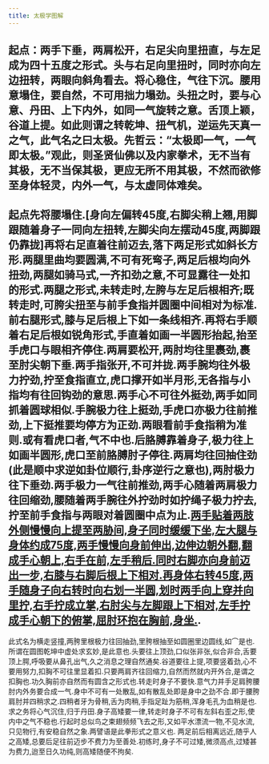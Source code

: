 ```yaml
---
title: 太极学图解
---
```


## 起点：两手下垂，两肩松开，右足尖向里扭直，与左足成为四十五度之形式。头与右足向里扭时，同时亦向左边扭转，两眼向斜角看去。将心稳住，气往下沉。腰用意塌住，要自然，不可用拙力塌劲。头扭之时，要与心意、丹田、上下内外，如同一气旋转之意。舌顶上颖，谷道上提。如此则谓之转乾坤、扭气机，逆运先天真一之气，此气名之曰太极。先哲云：“太极即一气，一气即太极。”观此，则圣贤仙佛以及内家拳术，无不当有其极，无不当保其极，更应无所不用其极，不然而欲修至身体轻灵，内外一气，与太虚同体难矣。

## 起点先将腰塌住.[身向左偏转45度,右脚尖稍上翘,用脚跟随着身子一同向左扭转,左脚尖向左摆动45度,两脚跟仍靠拢]再将右足直着往前迈去,落下两足形式如斜长方形.两腿里曲均要圆满,不可有死弯子,两足后根均向外扭劲,两腿如骑马式,一齐扣劲之意,不可显露往一处扣的形式.两腿之形式,未转走时,左胯与左足后根相齐;既转走时,可胯尖扭至与前手食指并圆圈中间相对为标准.前右腿形式,膝与足后根上下如一条线相齐.再将右手顺着右足后根如锐角形式,手直着如画一半圆形抬起,抬至手虎口与眼相齐停住.两肩要松开,两肘均往里裹劲,裹至肘尖朝下垂.两手指张开,不可并拢.两手腕均往外极力拧劲,拧至食指直立,虎口撑开如半月形,无各指与小指均有往回钩劲的意思.两手心不可往外挺劲,两手如同抓着圆球相似.手腕极力往上挺劲,手虎口亦极力往前推劲,上下挺推要均停方为正劲.两眼看前手食指稍为准则.或有看虎口者,气不中也.后胳膊靠着身子,极力往上如画半圆形,虎口至前胳膊肘子停往.两肩均往回抽住劲(此是顺中求逆如卦位顺行,卦序逆行之意也),两肘极力往下垂劲.两手极力一气往前推劲,两手心随着两肩极力往回缩劲,腰随着两手腕往外拧劲时如拧绳子极力拧去,拧至前手食指与两眼对着圆圈中点为止.[两手贴着两肢外侧慢慢向上提至两胁间,身子同时缓缓下坐,左大腿与身体约成75度,两手慢慢向身前伸出,边伸边朝外翻,翻成手心朝上,右手在前,左手稍后.同时右脚亦向身前迈出一步,右膝与右脚后根上下相对.再身体右转45度,两手随身子向右转时向右划一半圆,划时两手向上穿并向里拧,右手拧成立掌,右肘尖与左脚跟上下相对,左手拧成手心朝下的俯掌,屈肘环抱在胸前,身坐.](图2).
此式名为横走竖撞,两胯里根极力往回抽劲,里胯根抽至如圆圈里边圆线,如⌒是也.所谓在圆图乾坤中虚处求玄妙,是此意也.头要往上顶劲,口似张非张,似合非合,舌要顶上腭,呼吸要从鼻孔出气,久之消息之理自然通矣.谷道要往上提,项要竖着劲,心不要用努力,扣胸不可往里显着扣.只要两肩齐往回缩力,自然而然就内开外合,是谓之扣胸也.功久胸前亦自然而有圆含之形式也.转走时身子不要快.意气力并手足肩胯腰肘内外务要合成一气.身中不可有一处散乱,如有散乱处即是身中之劲不合.即于腰胯肩肘并四稍求之.四稍者牙为骨稍,舌为肉稍,手指足趾为筋稍,浑身毛孔为血稍是也.求之务将心气沉住,归于丹田.身子高矮要一律,转走时身子不可有左斜右歪之形,使内中之气不稳也.行起时总似鸟之束翅频频飞去之形,又如平水漂流一物,不见水流,只见物行,有安稳自然之象.两譬语是此拳形式之意义也.
两足前后相离远近,随乎人之高矮,总要后足往前迈步不费力为至善处.初练时,身子不可过矮,微须高点,过矮甚为费力,迨至日久功纯,则高矮随便不拘矣.
##
